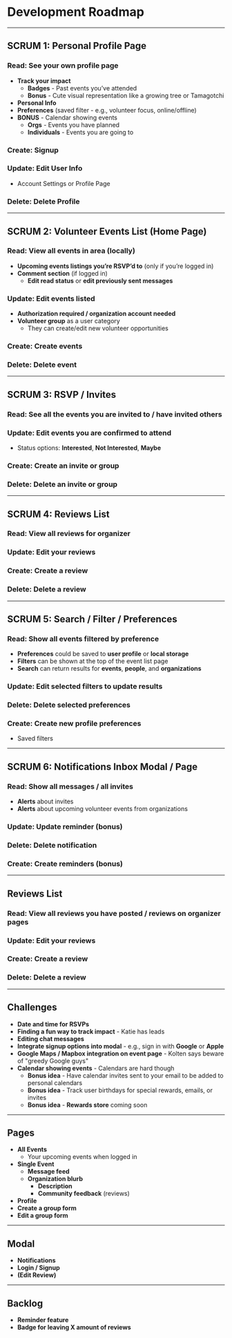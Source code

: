# **Development Roadmap**

---

## **SCRUM 1: Personal Profile Page**

### **Read: See your own profile page**
- **Track your impact**
  - **Badges** - Past events you’ve attended
  - **Bonus** - Cute visual representation like a growing tree or Tamagotchi
- **Personal Info**
- **Preferences** (saved filter - e.g., volunteer focus, online/offline)
- **BONUS** - Calendar showing events
  - **Orgs** - Events you have planned
  - **Individuals** - Events you are going to

### **Create: Signup**

### **Update: Edit User Info**
- Account Settings or Profile Page

### **Delete: Delete Profile**

---

## **SCRUM 2: Volunteer Events List (Home Page)**

### **Read: View all events in area** (locally)
- **Upcoming events listings you’re RSVP’d to** (only if you’re logged in)
- **Comment section** (if logged in)
  - **Edit read status** or **edit previously sent messages**

### **Update: Edit events listed**
- **Authorization required / organization account needed**
- **Volunteer group** as a user category
  - They can create/edit new volunteer opportunities

### **Create: Create events**

### **Delete: Delete event**

---

## **SCRUM 3: RSVP / Invites**

### **Read: See all the events you are invited to / have invited others**

### **Update: Edit events you are confirmed to attend**
- Status options: **Interested**, **Not Interested**, **Maybe**

### **Create: Create an invite or group**

### **Delete: Delete an invite or group**

---

## **SCRUM 4: Reviews List**

### **Read: View all reviews for organizer**

### **Update: Edit your reviews**

### **Create: Create a review**

### **Delete: Delete a review**

---

## **SCRUM 5: Search / Filter / Preferences**

### **Read: Show all events filtered by preference**
- **Preferences** could be saved to **user profile** or **local storage**
- **Filters** can be shown at the top of the event list page
- **Search** can return results for **events**, **people**, and **organizations**

### **Update: Edit selected filters to update results**

### **Delete: Delete selected preferences**

### **Create: Create new profile preferences**
- Saved filters

---

## **SCRUM 6: Notifications Inbox Modal / Page**

### **Read: Show all messages / all invites**
- **Alerts** about invites
- **Alerts** about upcoming volunteer events from organizations

### **Update: Update reminder** (bonus)

### **Delete: Delete notification**

### **Create: Create reminders** (bonus)

---

## **Reviews List**

### **Read: View all reviews you have posted / reviews on organizer pages**

### **Update: Edit your reviews**

### **Create: Create a review**

### **Delete: Delete a review**

---

## **Challenges**
- **Date and time for RSVPs**
- **Finding a fun way to track impact** - Katie has leads
- **Editing chat messages**
- **Integrate signup options into modal** - e.g., sign in with **Google** or **Apple**
- **Google Maps / Mapbox integration on event page** - Kolten says beware of "greedy Google guys"
- **Calendar showing events** - Calendars are hard though
  - **Bonus idea** - Have calendar invites sent to your email to be added to personal calendars
  - **Bonus idea** - Track user birthdays for special rewards, emails, or invites
  - **Bonus idea** - **Rewards store** coming soon

---

## **Pages**
- **All Events**
  - Your upcoming events when logged in
- **Single Event**
  - **Message feed**
  - **Organization blurb**
    - **Description**
    - **Community feedback** (reviews)
- **Profile**
- **Create a group form**
- **Edit a group form**

---

## **Modal**
- **Notifications**
- **Login / Signup**
- **(Edit Review)**

---

## **Backlog**
- **Reminder feature**
- **Badge for leaving X amount of reviews**